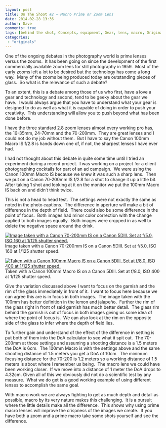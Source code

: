```yaml
---
layout: post
title: On The Shoot #2 – Macro Prime or Zoom Lens
date: 2014-02-28 13:36
author: Dave
comments: true
tags: [behind the shot, Concepts, equipment, Gear, lens, macro, Originals, production]
categories:
 - "originals"
---
```

One of the ongoing debates in the photography world is prime lenses versus the zooms.  It has been going on since the development of the first commercially available zoom lens for still photography in 1959.  Most of the early zooms left a lot to be desired but the technology has come a long way.  Many of the zooms being produced today are outstanding pieces of glass.  So what is the relevance of such a debate?

To an extent, this is a debate among those of us who first, have a love a gear and technology and second, tend to be geeky about the gear we have.  I would always argue that you have to understand what your gear is designed to do as well as what it is capable of doing in order to push your creativity.  This understanding will allow you to push beyond what has been done before.

I have the three standard 2.8 zoom lenses almost every working pro has, the 16-35mm, 24-70mm and the 70-200mm.  They are great lenses and I could not do my job without them.  But I have to say the Canon 100mm Macro IS f/2.8 is hands down one of, if not, the sharpest lenses I have ever had.

I had not thought about this debate in quite some time until I tried an experiment during a recent project.  I was working on a project for a client photographing cocktails for part of an ad campaign.  We were using the Canon 100mm Macro IS because we knew it was such a sharp lens.  Then we put on a Canon 70-200mm IS f/2.8 for a shot to change it up a little bit.  After taking 1 shot and looking at it on the monitor we put the 100mm Macro IS back on and didn’t think twice.

This is not a head to head test.  The settings were not exactly the same as noted in the photo captions.  The difference in aperture will make a bit of difference in the depth of field.  There could also be some difference in the point of focus.  Both images had minor color correction with the change applied to both images equally.  Both images were cropped in as well to delete the negative space around the drink.

<p class="post-image"><a href="http://thecloseupproject.com/wp-content/uploads/2014/02/5D_B4151.jpg"><img class="size-full wp-image-764" alt="Image taken with a Canon 70-200mm IS on a Canon 5DIII.  Set at f/5.0, ISO 160 at 1/125 shutter speed." src="http://thecloseupproject.com/wp-content/uploads/2014/02/5D_B4151.jpg" /></a> Image taken with a Canon 70-200mm IS on a Canon 5DIII. Set at f/5.0, ISO 160 at 1/125 shutter speed.</p>

<p class="post-image"><a href="http://thecloseupproject.com/wp-content/uploads/2014/02/5D_B4152.jpg"><img class="size-full wp-image-765" alt="Taken with a Canon 100mm Macro IS on a Canon 5DIII.  Set at f/8.0, ISO 400 at 1/125 shutter speed." src="http://thecloseupproject.com/wp-content/uploads/2014/02/5D_B4152.jpg" /></a> Taken with a Canon 100mm Macro IS on a Canon 5DIII. Set at f/8.0, ISO 400 at 1/125 shutter speed.</p>

Give the variation discussed above I want to focus on the garnish and the rim of the glass immediately in front of it.  I want to focus here because we can agree this are is in focus in both images.  The image taken with the 100mm has better definition in the lemon and jalapeño.  Further the rim of the glass right in front of said garnish has much better detail.  The glass rim behind the garnish is out of focus in both images giving us some idea of where the point of focus is.  We can also look at the rim on the opposite side of the glass to infer where the depth of field lies.

To further gain and understand of the effect of the difference in setting is put both of them into the DoA calculator to see what it spit out.  The 70-200mm at those settings and assuming a shooting distance is a 1.5 meters the DoA is 6cm.  The 100mm Macro is with the settings above and the same shooting distance of 1.5 meters you get a DoA of 10cm.  The minimum focusing distance for the 70-200 is 1.2 meters so a working distance of 1.5 meters is about where I remember us being.  The macro lens we could have been working closer.  If we move into a distance of 1 meter the DoA drops to 4.32cm. Given all of this we obviously did not do a scientific test by any measure.  What we do get is a good working example of using different lenses to accomplish the same goal.

With macro work we are always fighting to get as much depth and detail as possible, macro by its very nature makes this challenging.  It is a pursuit where the little details make all the difference.  This shows why using prime macro lenses will improve the crispness of the images we create.  If you have both a zoom and a prime macro take some shots yourself and see the difference.
